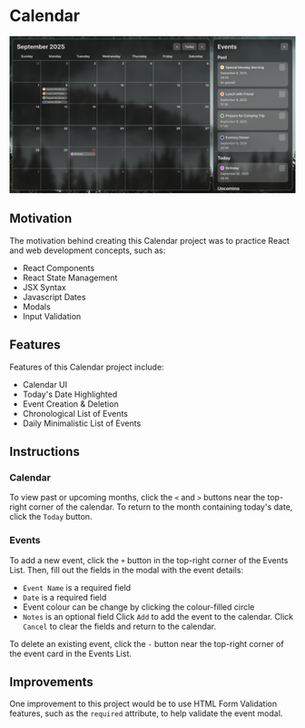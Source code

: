 # Calendar
![Calendar project filled with events](./readme-assets/calendar-with-events.png)

## Motivation
The motivation behind creating this Calendar project was to practice React and web development concepts, such as:
- React Components
- React State Management
- JSX Syntax
- Javascript Dates
- Modals
- Input Validation

## Features
Features of this Calendar project include:
- Calendar UI
- Today's Date Highlighted
- Event Creation & Deletion
- Chronological List of Events
- Daily Minimalistic List of Events

## Instructions
### Calendar
To view past or upcoming months, click the `<` and `>` buttons near the top-right corner of the calendar. To return to the month containing today's date, click the `Today` button.

### Events
To add a new event, click the `+` button in the top-right corner of the Events List. Then, fill out the fields in the modal with the event details:
- `Event Name` is a required field
- `Date` is a required field
- Event colour can be change by clicking the colour-filled circle
- `Notes` is an optional field
Click `Add` to add the event to the calendar. Click `Cancel` to clear the fields and return to the calendar.

To delete an existing event, click the `-` button near the top-right corner of the event card in the Events List.

## Improvements
One improvement to this project would be to use HTML Form Validation features, such as the `required` attribute, to help validate the event modal.